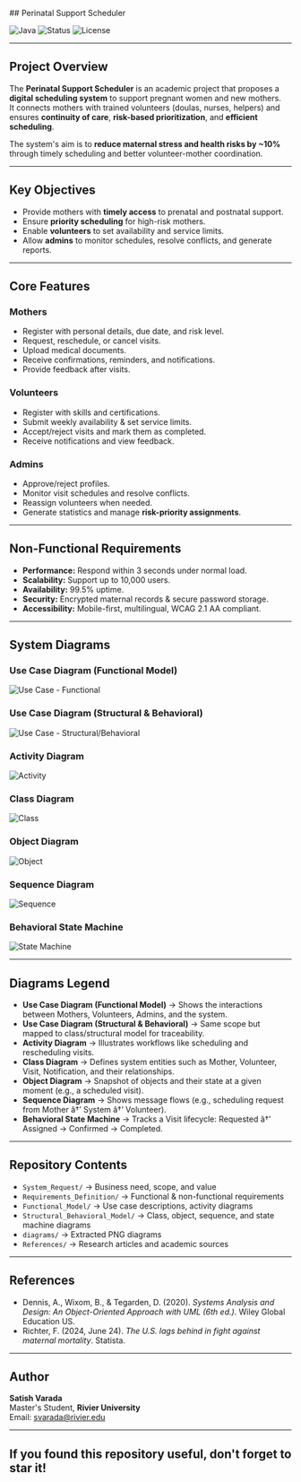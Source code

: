 #﻿# Perinatal Support Scheduler

![Java](https://img.shields.io/badge/Java-Programming-orange?logo=java&logoColor=white&style=for-the-badge)
![Status](https://img.shields.io/badge/Project-Academic%20Research-blue?style=for-the-badge)
![License](https://img.shields.io/badge/License-MIT-lightgrey?style=for-the-badge)

---

## Project Overview
The **Perinatal Support Scheduler** is an academic project that proposes a **digital scheduling system** to support pregnant women and new mothers.  
It connects mothers with trained volunteers (doulas, nurses, helpers) and ensures **continuity of care**, **risk-based prioritization**, and **efficient scheduling**.

The system's aim is to **reduce maternal stress and health risks by ~10%** through timely scheduling and better volunteer-mother coordination.

---

## Key Objectives
- Provide mothers with **timely access** to prenatal and postnatal support.
- Ensure **priority scheduling** for high-risk mothers.  
- Enable **volunteers** to set availability and service limits.  
- Allow **admins** to monitor schedules, resolve conflicts, and generate reports.  

---

## Core Features
### Mothers
- Register with personal details, due date, and risk level.  
- Request, reschedule, or cancel visits.  
- Upload medical documents.  
- Receive confirmations, reminders, and notifications.  
- Provide feedback after visits.  

### Volunteers
- Register with skills and certifications.  
- Submit weekly availability & set service limits.  
- Accept/reject visits and mark them as completed.  
- Receive notifications and view feedback.  

### Admins
- Approve/reject profiles.  
- Monitor visit schedules and resolve conflicts.  
- Reassign volunteers when needed.  
- Generate statistics and manage **risk-priority assignments**.  

---

## Non-Functional Requirements
- **Performance:** Respond within 3 seconds under normal load.  
- **Scalability:** Support up to 10,000 users.  
- **Availability:** 99.5% uptime.  
- **Security:** Encrypted maternal records & secure password storage.  
- **Accessibility:** Mobile-first, multilingual, WCAG 2.1 AA compliant.  

---

## System Diagrams

### Use Case Diagram (Functional Model)
![Use Case - Functional](diagrams/functional_model_diagram_1.png)

### Use Case Diagram (Structural & Behavioral)
![Use Case - Structural/Behavioral](diagrams/structural_behavioral_model_diagram_1.png)

### Activity Diagram
![Activity](diagrams/functional_model_diagram_2.png)

### Class Diagram
![Class](diagrams/structural_behavioral_model_diagram_2.png)

### Object Diagram
![Object](diagrams/structural_behavioral_model_diagram_3.png)

### Sequence Diagram
![Sequence](diagrams/structural_behavioral_model_diagram_4.png)

### Behavioral State Machine
![State Machine](diagrams/structural_behavioral_model_diagram_5.png)

---

## Diagrams Legend
- **Use Case Diagram (Functional Model)** -> Shows the interactions between Mothers, Volunteers, Admins, and the system.  
- **Use Case Diagram (Structural & Behavioral)** -> Same scope but mapped to class/structural model for traceability.  
- **Activity Diagram** -> Illustrates workflows like scheduling and rescheduling visits.  
- **Class Diagram** -> Defines system entities such as Mother, Volunteer, Visit, Notification, and their relationships.  
- **Object Diagram** -> Snapshot of objects and their state at a given moment (e.g., a scheduled visit).  
- **Sequence Diagram** -> Shows message flows (e.g., scheduling request from Mother â†’ System â†’ Volunteer).  
- **Behavioral State Machine** -> Tracks a Visit lifecycle: Requested â†’ Assigned -> Confirmed -> Completed.  

---

## Repository Contents
- `System_Request/` -> Business need, scope, and value  
- `Requirements_Definition/` -> Functional & non-functional requirements  
- `Functional_Model/` -> Use case descriptions, activity diagrams  
- `Structural_Behavioral_Model/` -> Class, object, sequence, and state machine diagrams  
- `diagrams/` -> Extracted PNG diagrams  
- `References/` -> Research articles and academic sources  

---

## References
- Dennis, A., Wixom, B., & Tegarden, D. (2020). *Systems Analysis and Design: An Object-Oriented Approach with UML (6th ed.)*. Wiley Global Education US.  
- Richter, F. (2024, June 24). *The U.S. lags behind in fight against maternal mortality*. Statista.  

---

## Author
**Satish Varada**  
Master's Student, **Rivier University**  
Email: svarada@rivier.edu 

---

## If you found this repository useful, don't forget to **star it**!

